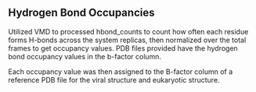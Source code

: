 Hydrogen Bond Occupancies
-

Utilized VMD to processed hbond_counts to count how often each residue forms H-bonds across the system replicas, then normalized over the total frames to get occupancy values.
PDB files provided have the hydrogen bond occupancy values in the b-factor column.

Each occupancy value was then assigned to the B-factor column of a reference PDB file for the viral structure and eukaryotic structure.
